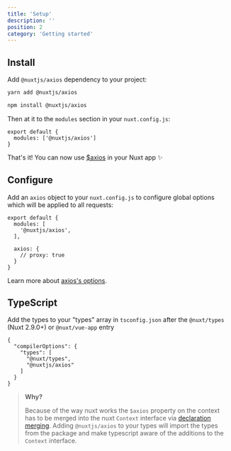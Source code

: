 ```yaml
---
title: 'Setup'
description: ''
position: 2
category: 'Getting started'
---
```



## Install

Add `@nuxtjs/axios` dependency to your project:

<code-group>
  <code-block label="Yarn" active>

  ```bash
  yarn add @nuxtjs/axios
  ```

  </code-block>
  <code-block label="NPM">

  ```bash
  npm install @nuxtjs/axios
  ```

  </code-block>
</code-group>

Then at it to the `modules` section in your `nuxt.config.js`:

```js{}[nuxt.config.js]
export default {
  modules: ['@nuxtjs/axios']
}
```

<alert type="success">

That's it! You can now use [$axios](/usage) in your Nuxt app ✨

</alert>

## Configure

Add an `axios` object to your `nuxt.config.js` to configure global options which will be applied to all requests:

```js{}[nuxt.config.js]
export default {
  modules: [
    '@nuxtjs/axios',
  ],

  axios: {
    // proxy: true
  }
}
```

Learn more about [axios's options](/options).

## TypeScript

Add the types to your "types" array in `tsconfig.json` after the `@nuxt/types` (Nuxt 2.9.0+) or `@nuxt/vue-app` entry

```json{}[tsconfig.json]
{
  "compilerOptions": {
    "types": [
      "@nuxt/types",
      "@nuxtjs/axios"
    ]
  }
}
```
> **Why?**
>
> Because of the way nuxt works the `$axios` property on the context has to be merged into the nuxt `Context` interface via [declaration merging](https://www.typescriptlang.org/docs/handbook/declaration-merging.html). Adding `@nuxtjs/axios` to your types will import the types from the package and make typescript aware of the additions to the `Context` interface.
